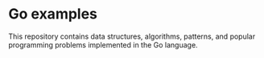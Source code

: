 # Go examples

This repository contains data structures, algorithms, patterns, and popular programming problems implemented in the Go language.
